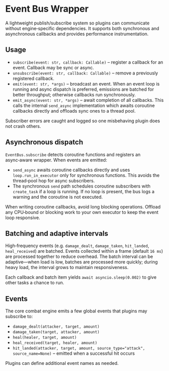 # Event Bus Wrapper

A lightweight publish/subscribe system so plugins can communicate without
engine‑specific dependencies. It supports both synchronous and asynchronous
callbacks and provides performance instrumentation.

## Usage
- `subscribe(event: str, callback: Callable)` – register a callback for an
  event. Callback may be sync or async.
- `unsubscribe(event: str, callback: Callable)` – remove a previously
  registered callback.
- `emit(event: str, *args)` – broadcast an event. When an event loop is
  running and async dispatch is preferred, emissions are batched for better
  throughput; otherwise callbacks run synchronously.
- `emit_async(event: str, *args)` – await completion of all callbacks. This
  calls the internal `send_async` implementation which awaits coroutine
  callbacks directly and offloads sync ones to a thread pool.

Subscriber errors are caught and logged so one misbehaving plugin does not
crash others.

## Asynchronous dispatch
`EventBus.subscribe` detects coroutine functions and registers an async‑aware
wrapper. When events are emitted:

- `send_async` awaits coroutine callbacks directly and uses
  `loop.run_in_executor` only for synchronous functions. This avoids the
  thread‑pool hop for async subscribers.
- The synchronous `send` path schedules coroutine subscribers with
  `create_task` if a loop is running. If no loop is present, the bus logs a
  warning and the coroutine is not executed.

When writing coroutine callbacks, avoid long blocking operations. Offload any
CPU‑bound or blocking work to your own executor to keep the event loop
responsive.

## Batching and adaptive intervals
High‑frequency events (e.g. `damage_dealt`, `damage_taken`, `hit_landed`,
`heal_received`) are batched. Events collected within a frame (default
`16 ms`) are processed together to reduce overhead. The batch interval can be
adaptive—when load is low, batches are processed more quickly; during heavy
load, the interval grows to maintain responsiveness.

Each callback and batch item yields `await asyncio.sleep(0.002)` to give other
tasks a chance to run.

## Events
The core combat engine emits a few global events that plugins may subscribe to:

- `damage_dealt(attacker, target, amount)`
- `damage_taken(target, attacker, amount)`
- `heal(healer, target, amount)`
- `heal_received(target, healer, amount)`
- `hit_landed(attacker, target, amount, source_type="attack", source_name=None)` – emitted when a successful hit occurs

Plugins can define additional event names as needed.
